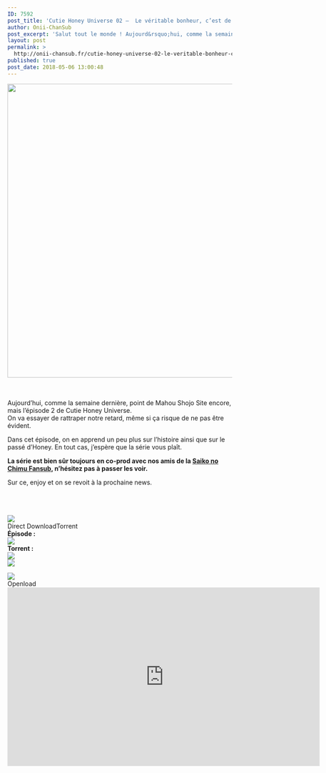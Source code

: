 ```yaml
---
ID: 7592
post_title: 'Cutie Honey Universe 02 –  Le véritable bonheur, c’est de t’avoir connue'
author: Onii-ChanSub
post_excerpt: 'Salut tout le monde ! Aujourd&rsquo;hui, comme la semaine derni&egrave;re, point de Mahou Shojo Site encore, mais l&rsquo;&eacute;pisode 2 de Cutie Honey Universe. On va essayer de rattraper notre retard, m&ecirc;me si &ccedil;a risque de ne pas &ecirc;tre &eacute;vident. Dans cet &eacute;pisode, on en apprend un peu plus sur l&rsquo;histoire ainsi que sur le pass&eacute;<p><a href="http://onii-chansub.fr/cutie-honey-universe-02-le-veritable-bonheur-cest-de-tavoir-connue/">LIRE LA SUITE&hellip;</a></p>'
layout: post
permalink: >
  http://onii-chansub.fr/cutie-honey-universe-02-le-veritable-bonheur-cest-de-tavoir-connue/
published: true
post_date: 2018-05-06 13:00:48
---
```

<div class="feedwordpress-gaffer-full-text"><p></p>
<img data-attachment-id="2438" data-permalink="http://onii-chansub.fr/cutie-honey-universe-02-le-veritable-bonheur-cest-de-tavoir-connue/cutie-honey-universe-02/#main" data-orig-file="https://i1.wp.com/onii-chansub.fr/wp-content/uploads/2018/05/Cutie-Honey-Universe-02.jpg?fit=1920%2C1080" data-orig-size="1920,1080" data-comments-opened="1" data-image-meta='{"aperture":"0","credit":"","camera":"","caption":"","created_timestamp":"0","copyright":"","focal_length":"0","iso":"0","shutter_speed":"0","title":"","orientation":"1"}' data-image-title="Cutie Honey Universe – 02" data-image-description="" data-medium-file="https://i1.wp.com/onii-chansub.fr/wp-content/uploads/2018/05/Cutie-Honey-Universe-02.jpg?fit=1920%2C1080" data-large-file="https://i1.wp.com/onii-chansub.fr/wp-content/uploads/2018/05/Cutie-Honey-Universe-02.jpg?fit=1920%2C1080" src="https://united-subs.dearclouds.com/wp-content/uploads/2018/05/54a9854fd683b23009996d2f5942de29.jpg" alt="" width="1170" height="658" class="aligncenter size-full wp-image-2438" srcset="https://i1.wp.com/onii-chansub.fr/wp-content/uploads/2018/05/Cutie-Honey-Universe-02.jpg?w=1920 1920w, https://i1.wp.com/onii-chansub.fr/wp-content/uploads/2018/05/Cutie-Honey-Universe-02.jpg?resize=768%2C432 768w" sizes="(max-width: 1170px) 100vw, 1170px" data-recalc-dims="1"><br><br><br><p>Aujourd’hui, comme la semaine dernière, point de Mahou Shojo Site encore, mais l’épisode 2 de Cutie Honey Universe.<br>
On va essayer de rattraper notre retard, même si ça risque de ne pas être évident.</p>
<p>Dans cet épisode, on en apprend un peu plus sur l’histoire ainsi que sur le passé d’Honey. En tout cas, j’espère que la série vous plaît.</p>
<p><strong>La série est bien sûr toujours en co-prod avec nos amis de la <a href="http://saiko-no-chimu-fansub.over-blog.com/" rel="noopener" target="_blank">Saiko no Chimu Fansub</a>, n’hésitez pas à passer les voir.</strong></p>
<p>Sur ce, enjoy et on se revoit à la prochaine news.<br><br><br></p>
<br><img src="http://onii-chansub.fr/wp-content/uploads/2015/09/Lien-des-%C3%A9pisodes-onii-chansub.png"><br><div class="su-tabs su-tabs-style-default su-tabs-vertical" data-active="1">
<div class="su-tabs-nav">
<span class="" data-url="" data-target="blank">Direct Download</span><span class="" data-url="" data-target="blank">Torrent </span>
</div>
<div class="su-tabs-panes">
<div class="su-tabs-pane su-clearfix">
<div class="su-row">
<div class="su-column su-column-size-1-2"><div class="su-column-inner su-clearfix"><strong>Épisode :</strong></div></div>
<div class="su-column su-column-size-1-2"><div class="su-column-inner su-clearfix"><a href="http://www.jheberg.net/captcha/snc-onii-cutie-honey-universe-02-vostfr-fhd-1080-3/"><img src="http://onii-chansub.fr/wp-content/uploads/2015/09/Jheberg.png"></a></div></div>
</div>
</div>
<div class="su-tabs-pane su-clearfix">
<div class="su-row">
<div class="su-column su-column-size-1-3"><div class="su-column-inner su-clearfix"><strong>Torrent :</strong></div></div>
<div class="su-column su-column-size-1-3"><div class="su-column-inner su-clearfix"><a href="https://nyaa.si/view/1034197"><img src="http://onii-chansub.fr/wp-content/uploads/2015/09/Nyaa.png"></a></div></div>
<div class="su-column su-column-size-1-3"><div class="su-column-inner su-clearfix"><a href="https://anidex.info/torrent/144038"><img src="http://onii-chansub.fr/wp-content/uploads/2017/07/Anidex.png"></a></div></div>
</div>
</div>
</div>
</div>
<p></p>
<img src="http://onii-chansub.fr/wp-content/uploads/2017/07/streaming-onii-chansub.png"><br><div class="su-tabs su-tabs-style-default" data-active="1">
<div class="su-tabs-nav"><span class="" data-url="" data-target="blank">Openload</span></div>
<div class="su-tabs-panes"><div class="su-tabs-pane su-clearfix">
<iframe src="https://openload.co/embed/qPh4x4-5VUg/%5BSnC-Onii%5D_Cutie_Honey_Universe_-_02_vostfr_FHD_1080p.mp4" scrolling="no" frameborder="0" width="700" height="400" allowfullscreen="true" webkitallowfullscreen="true" mozallowfullscreen="true"></iframe><br>
</div></div>
</div></div>